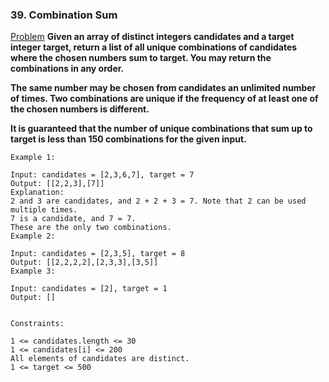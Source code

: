 ### 39. Combination Sum

[Problem](https://leetcode.com/problems/combination-sum/)
**Given an array of distinct integers candidates and a target integer target, return a list of all unique combinations of candidates where the chosen numbers sum to target. You may return the combinations in any order.**

**The same number may be chosen from candidates an unlimited number of times. Two combinations are unique if the frequency of at least one of the chosen numbers is different.**

**It is guaranteed that the number of unique combinations that sum up to target is less than 150 combinations for the given input.**

 
```
Example 1:

Input: candidates = [2,3,6,7], target = 7
Output: [[2,2,3],[7]]
Explanation:
2 and 3 are candidates, and 2 + 2 + 3 = 7. Note that 2 can be used multiple times.
7 is a candidate, and 7 = 7.
These are the only two combinations.
Example 2:

Input: candidates = [2,3,5], target = 8
Output: [[2,2,2,2],[2,3,3],[3,5]]
Example 3:

Input: candidates = [2], target = 1
Output: []
 

Constraints:

1 <= candidates.length <= 30
1 <= candidates[i] <= 200
All elements of candidates are distinct.
1 <= target <= 500
```